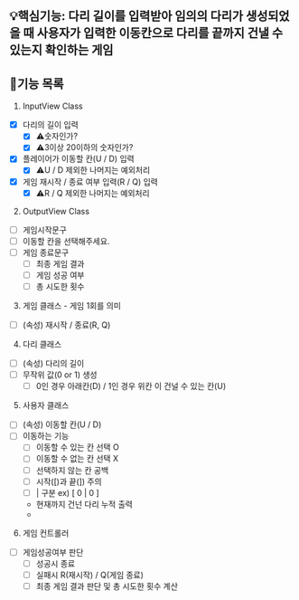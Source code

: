 ## 💡핵심기능: 다리 길이를 입력받아 임의의 다리가 생성되었을 때 사용자가 입력한 이동칸으로 다리를 끝까지 건낼 수 있는지 확인하는 게임

## 🌟기능 목록
1. InputView Class
- [x] 다리의 길이 입력
    - [x] ⚠️숫자인가?
    - [x] ⚠️3이상 20이하의 숫자인가?
- [x] 플레이어가 이동할 칸(U / D) 입력
  - [x] ⚠️U / D 제외한 나머지는 예외처리
- [x] 게임 재시작 / 종료 여부 입력(R / Q) 입력
  - [x] ⚠️R / Q 제외한 나머지는 예외처리
  
2. OutputView Class
- [ ] 게임시작문구
- [ ] 이동할 칸을 선택해주세요.
- [ ] 게임 종료문구
    - [ ] 최종 게임 결과
    - [ ] 게임 성공 여부
    - [ ] 총 시도한 횟수

3. 게임 클래스 - 게임 1회를 의미
- [ ] (속성) 재시작 / 종료(R, Q)

4. 다리 클래스
- [ ] (속성) 다리의 길이
- [ ] 무작위 값(0 or 1) 생성
  - [ ] 0인 경우 아래칸(D) / 1인 경우 위칸 이 건널 수 있는 칸(U)

5. 사용자 클래스
- [ ] (속성) 이동할 칸(U / D)
- [ ] 이동하는 기능
  - [ ] 이동할 수 있는 칸 선택 O
  - [ ] 이동할 수 없는 칸 선택 X
  - [ ] 선택하지 않는 칸 공백
  - [ ] 시작([)과 끝(]) 주의
  - [ ] | 구분  ex) [ 0 | 0 ]
  - 현재까지 건넌 다리 누적 출력
  - 
6. 게임 컨트롤러
- [ ] 게임성공여부 판단
    - [ ] 성공시 종료
    - [ ] 실패시 R(재시작) / Q(게임 종료)
    - [ ] 최종 게임 결과 판단 및 총 시도한 횟수 계산